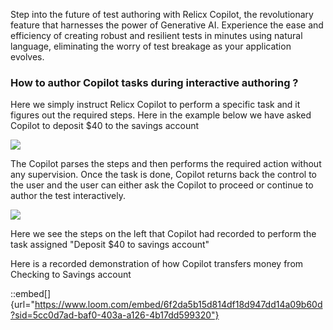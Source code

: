 Step into the future of test authoring with Relicx Copilot, the revolutionary feature that harnesses the power of Generative AI. Experience the ease and efficiency of creating robust and resilient tests in minutes using natural language, eliminating the worry of test breakage as your application evolves.

### How to author Copilot tasks  during interactive authoring ?

Here we simply instruct Relicx Copilot to perform a specific task and it figures out the required steps. Here in the example below we have asked Copilot to deposit $40 to the savings account&#x20;

![](https://archbee-image-uploads.s3.amazonaws.com/TK24Pi0IzdXKBLm-pUBmm/JFV3ctmS1Zd6VNTv2MOmh_copilot-step-ia-1-.png)

The Copilot parses the steps and then performs the required action without any supervision. Once the task is done, Copilot returns back the control to the user and the user can either ask the Copilot to proceed or continue to author the test interactively.&#x20;

![](https://archbee-image-uploads.s3.amazonaws.com/TK24Pi0IzdXKBLm-pUBmm/2ZxPMFHqHvXl-3h4mD4a5_copilot-step-ia-2.png)

Here we see the steps on the left that Copilot had recorded to perform the task assigned "Deposit $40 to savings account"

Here is a recorded demonstration of how Copilot transfers money from Checking to Savings account

::embed[]{url="https://www.loom.com/embed/6f2da5b15d814df18d947dd14a09b60d?sid=5cc0d7ad-baf0-403a-a126-4b17dd599320"}

